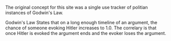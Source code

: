  The original concept for this site was a single use tracker of politian instances of Godwin's Law.

Godwin's Law States that on a long enough timeline of an argument, the chance of someone evoking Hitler increases to 1.0. The correlary is that once Hitler is evoked the argument ends and the evoker loses the argument.
